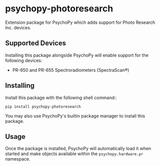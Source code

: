 # psychopy-photoresearch
Extension package for PsychoPy which adds support for Photo Research Inc. devices.

## Supported Devices

Installing this package alongside PsychoPy will enable support for the following devices:

* PR-650 and PR-655 Spectroradiometers (SpectraScan®)
    
## Installing

Install this package with the following shell command:: 

    pip install psychopy-photoresearch

You may also use PsychoPy's builtin package manager to install this package.

## Usage

Once the package is installed, PsychoPy will automatically load it when started and make objects available within the
`psychopy.hardware.pr` namespace.

